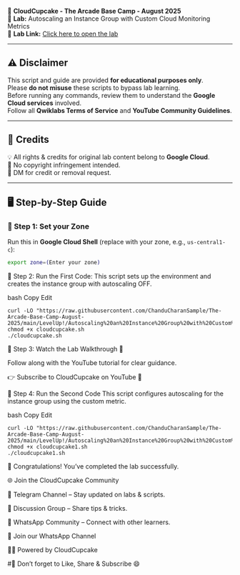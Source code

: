 🍩 **CloudCupcake - The Arcade Base Camp - August 2025**  
🚀 **Lab:** Autoscaling an Instance Group with Custom Cloud Monitoring Metrics  
🔗 **Lab Link:** [Click here to open the lab](https://www.cloudskillsboost.google/games/6393/labs/40262)  

---

## ⚠️ Disclaimer
This script and guide are provided **for educational purposes only**.  
Please **do not misuse** these scripts to bypass lab learning.  
Before running any commands, review them to understand the **Google Cloud services** involved.  
Follow all **Qwiklabs Terms of Service** and **YouTube Community Guidelines**.  

---

## 📜 Credits
💡 All rights & credits for original lab content belong to **Google Cloud**.  
📢 No copyright infringement intended.  
🙏 DM for credit or removal request.  

---

## 🖥️ Step-by-Step Guide

### 📌 Step 1: Set your Zone
Run this in **Google Cloud Shell** (replace with your zone, e.g., `us-central1-c`):

```bash
export zone=(Enter your zone)
```
📌 Step 2: Run the First Code:
This script sets up the environment and creates the instance group with autoscaling OFF.

bash
Copy
Edit
```
curl -LO "https://raw.githubusercontent.com/ChanduCharanSample/The-Arcade-Base-Camp-August-2025/main/LevelUp!/Autoscaling%20an%20Instance%20Group%20with%20Custom%20Cloud%20Monitoring%20Metrics/cloudcupcake.sh"
chmod +x cloudcupcake.sh
./cloudcupcake.sh
```
📌 Step 3: Watch the Lab Walkthrough 🎥

Follow along with the YouTube tutorial for clear guidance.

👉 Subscribe to CloudCupcake on YouTube 💛

📌 Step 4: Run the Second Code
This script configures autoscaling for the instance group using the custom metric.

bash
Copy
Edit
```
curl -LO "https://raw.githubusercontent.com/ChanduCharanSample/The-Arcade-Base-Camp-August-2025/main/LevelUp!/Autoscaling%20an%20Instance%20Group%20with%20Custom%20Cloud%20Monitoring%20Metrics/cloudcupcake1.sh"
chmod +x cloudcupcake1.sh
./cloudcupcake1.sh
```

🎉 Congratulations! You’ve completed the lab successfully.

🌐 Join the CloudCupcake Community

📢 Telegram Channel – Stay updated on labs & scripts.

💬 Discussion Group – Share tips & tricks.

🤝 WhatsApp Community – Connect with other learners.

🔗 Join our WhatsApp Channel

👨‍💻 Powered by CloudCupcake

#💛 Don’t forget to Like, Share & Subscribe 😄
